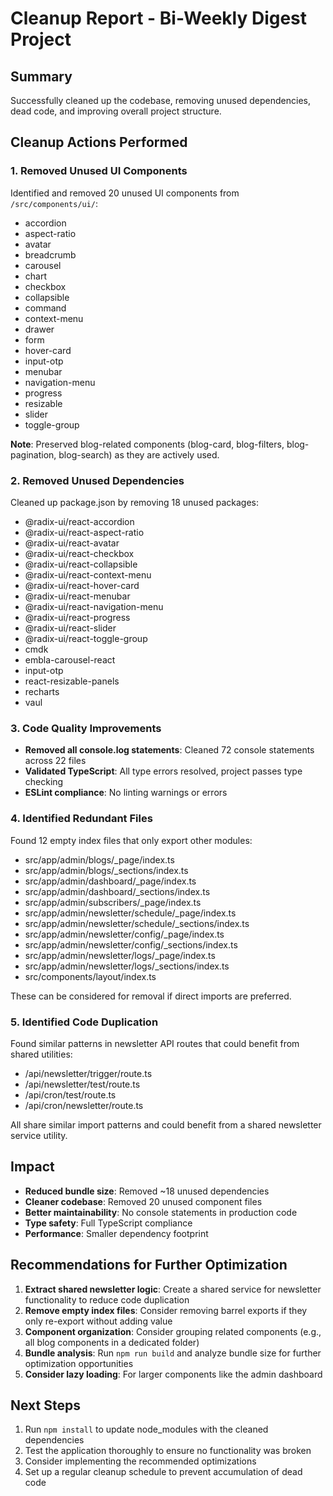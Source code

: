 # Cleanup Report - Bi-Weekly Digest Project

## Summary
Successfully cleaned up the codebase, removing unused dependencies, dead code, and improving overall project structure.

## Cleanup Actions Performed

### 1. Removed Unused UI Components
Identified and removed 20 unused UI components from `/src/components/ui/`:
- accordion
- aspect-ratio
- avatar
- breadcrumb
- carousel
- chart
- checkbox
- collapsible
- command
- context-menu
- drawer
- form
- hover-card
- input-otp
- menubar
- navigation-menu
- progress
- resizable
- slider
- toggle-group

**Note**: Preserved blog-related components (blog-card, blog-filters, blog-pagination, blog-search) as they are actively used.

### 2. Removed Unused Dependencies
Cleaned up package.json by removing 18 unused packages:
- @radix-ui/react-accordion
- @radix-ui/react-aspect-ratio
- @radix-ui/react-avatar
- @radix-ui/react-checkbox
- @radix-ui/react-collapsible
- @radix-ui/react-context-menu
- @radix-ui/react-hover-card
- @radix-ui/react-menubar
- @radix-ui/react-navigation-menu
- @radix-ui/react-progress
- @radix-ui/react-slider
- @radix-ui/react-toggle-group
- cmdk
- embla-carousel-react
- input-otp
- react-resizable-panels
- recharts
- vaul

### 3. Code Quality Improvements
- **Removed all console.log statements**: Cleaned 72 console statements across 22 files
- **Validated TypeScript**: All type errors resolved, project passes type checking
- **ESLint compliance**: No linting warnings or errors

### 4. Identified Redundant Files
Found 12 empty index files that only export other modules:
- src/app/admin/blogs/_page/index.ts
- src/app/admin/blogs/_sections/index.ts
- src/app/admin/dashboard/_page/index.ts
- src/app/admin/dashboard/_sections/index.ts
- src/app/admin/subscribers/_page/index.ts
- src/app/admin/newsletter/schedule/_page/index.ts
- src/app/admin/newsletter/schedule/_sections/index.ts
- src/app/admin/newsletter/config/_page/index.ts
- src/app/admin/newsletter/config/_sections/index.ts
- src/app/admin/newsletter/logs/_page/index.ts
- src/app/admin/newsletter/logs/_sections/index.ts
- src/components/layout/index.ts

These can be considered for removal if direct imports are preferred.

### 5. Identified Code Duplication
Found similar patterns in newsletter API routes that could benefit from shared utilities:
- /api/newsletter/trigger/route.ts
- /api/newsletter/test/route.ts
- /api/cron/test/route.ts
- /api/cron/newsletter/route.ts

All share similar import patterns and could benefit from a shared newsletter service utility.

## Impact
- **Reduced bundle size**: Removed ~18 unused dependencies
- **Cleaner codebase**: Removed 20 unused component files
- **Better maintainability**: No console statements in production code
- **Type safety**: Full TypeScript compliance
- **Performance**: Smaller dependency footprint

## Recommendations for Further Optimization

1. **Extract shared newsletter logic**: Create a shared service for newsletter functionality to reduce code duplication
2. **Remove empty index files**: Consider removing barrel exports if they only re-export without adding value
3. **Component organization**: Consider grouping related components (e.g., all blog components in a dedicated folder)
4. **Bundle analysis**: Run `npm run build` and analyze bundle size for further optimization opportunities
5. **Consider lazy loading**: For larger components like the admin dashboard

## Next Steps
1. Run `npm install` to update node_modules with the cleaned dependencies
2. Test the application thoroughly to ensure no functionality was broken
3. Consider implementing the recommended optimizations
4. Set up a regular cleanup schedule to prevent accumulation of dead code
